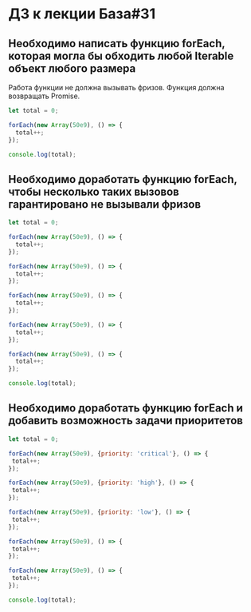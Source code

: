 # ДЗ к лекции База#31

## Необходимо написать функцию forEach, которая могла бы обходить любой Iterable объект любого размера

Работа функции не должна вызывать фризов. Функция должна возвращать Promise.

```js
let total = 0;

forEach(new Array(50e9), () => {
  total++;
});

console.log(total);
```

## Необходимо доработать функцию forEach, чтобы несколько таких вызовов гарантировано не вызывали фризов

```js
let total = 0;

forEach(new Array(50e9), () => {
  total++;
});

forEach(new Array(50e9), () => {
  total++;
});

forEach(new Array(50e9), () => {
  total++;
});

forEach(new Array(50e9), () => {
  total++;
});

forEach(new Array(50e9), () => {
  total++;
});

console.log(total);
```

## Необходимо доработать функцию forEach и добавить возможность задачи приоритетов

```js
let total = 0;

forEach(new Array(50e9), {priority: 'critical'}, () => {
 total++;
});

forEach(new Array(50e9), {priority: 'high'}, () => {
 total++;
});

forEach(new Array(50e9), {priority: 'low'}, () => {
 total++;
});

forEach(new Array(50e9), () => {
 total++;
});

forEach(new Array(50e9), () => {
 total++;
});

console.log(total);
```
